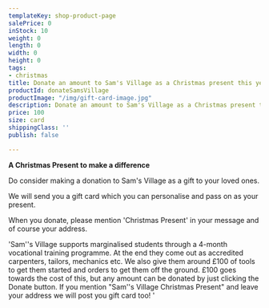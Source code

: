 ```yaml
---
templateKey: shop-product-page
salePrice: 0
inStock: 10
weight: 0
length: 0
width: 0
height: 0
tags:
- christmas
title: Donate an amount to Sam's Village as a Christmas present this year
productId: donateSamsVillage
productImage: "/img/gift-card-image.jpg"
description: Donate an amount to Sam's Village as a Christmas present this year
price: 100
size: card
shippingClass: ''
publish: false

---
```

**A Christmas Present to make a difference**

Do consider making a donation to Sam's Village as a gift to your loved ones.

We will send you a gift card which you can personalise and pass on as your present.

When you donate, please mention 'Christmas Present' in your message and of course your address.

'Sam''s Village supports marginalised students through a 4-month vocational
training programme. At the end they come out as accredited carpenters, tailors,
mechanics etc. We also give them around £100 of tools to get them started and orders
to get them off the ground. £100 goes towards the cost of this, but any amount can
be donated by just clicking the Donate button. If you mention "Sam''s Village Christmas
Present" and leave your address we will post you gift card too! '